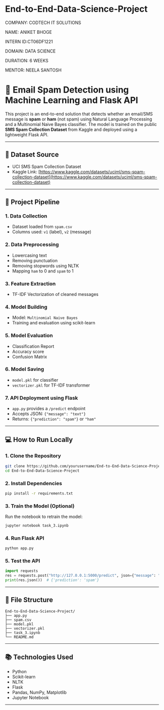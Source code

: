 # End-to-End-Data-Science-Project
COMPANY: CODTECH IT SOLUTIONS

NAME: ANIKET BHOGE

INTERN ID:CT06DF1221

DOMAIN: DATA SCIENCE

DURATION: 6 WEEKS

MENTOR: NEELA SANTOSH
# 📧 Email Spam Detection using Machine Learning and Flask API

This project is an end-to-end solution that detects whether an email/SMS message is **spam** or **ham** (not spam) using Natural Language Processing and a Multinomial Naive Bayes classifier. The model is trained on the public **SMS Spam Collection Dataset** from Kaggle and deployed using a lightweight Flask API.

---

## 📌 Dataset Source
- UCI SMS Spam Collection Dataset  
- Kaggle Link: [https://www.kaggle.com/datasets/uciml/sms-spam-collection-dataset](https://www.kaggle.com/datasets/uciml/sms-spam-collection-dataset)

---

## 🚀 Project Pipeline

### 1. **Data Collection**
- Dataset loaded from `spam.csv`
- Columns used: `v1` (label), `v2` (message)

### 2. **Data Preprocessing**
- Lowercasing text
- Removing punctuation
- Removing stopwords using NLTK
- Mapping `ham` to 0 and `spam` to 1

### 3. **Feature Extraction**
- TF-IDF Vectorization of cleaned messages

### 4. **Model Building**
- Model: `Multinomial Naive Bayes`
- Training and evaluation using scikit-learn

### 5. **Model Evaluation**
- Classification Report
- Accuracy score
- Confusion Matrix

### 6. **Model Saving**
- `model.pkl` for classifier
- `vectorizer.pkl` for TF-IDF transformer

### 7. **API Deployment using Flask**
- `app.py` provides a `/predict` endpoint
- Accepts JSON: `{"message": "text"}`
- Returns: `{"prediction": "spam"}` or `"ham"`

---

## 💻 How to Run Locally

### 1. Clone the Repository
```bash
git clone https://github.com/yourusername/End-to-End-Data-Science-Project.git
cd End-to-End-Data-Science-Project
```

### 2. Install Dependencies
```bash
pip install -r requirements.txt
```

### 3. Train the Model (Optional)
Run the notebook to retrain the model:
```bash
jupyter notebook task_3.ipynb
```

### 4. Run Flask API
```bash
python app.py
```

### 5. Test the API
```python
import requests
res = requests.post("http://127.0.0.1:5000/predict", json={"message": "Win a free trip now!"})
print(res.json())  # {'prediction': 'spam'}
```

---

## 📁 File Structure

```
End-to-End-Data-Science-Project/
├── app.py
├── spam.csv
├── model.pkl
├── vectorizer.pkl
├── task_3.ipynb
└── README.md
```

---

## 📚 Technologies Used
- Python
- Scikit-learn
- NLTK
- Flask
- Pandas, NumPy, Matplotlib
- Jupyter Notebook

---

